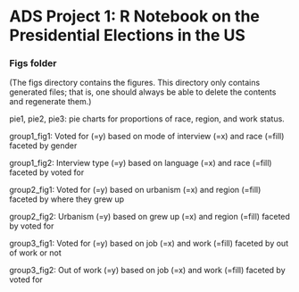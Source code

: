 # ADS Project 1:  R Notebook on the Presidential Elections in the US

### Figs folder

(The figs directory contains the figures. This directory only contains generated files; that is, one should always be able to delete the contents and regenerate them.)

pie1, pie2, pie3: pie charts for proportions of race, region, and work status.

group1_fig1: Voted for (=y) based on mode of interview (=x) and race (=fill) faceted by gender

group1_fig2: Interview type (=y) based on language (=x) and race (=fill) faceted by voted for


group2_fig1: Voted for (=y) based on urbanism (=x) and region (=fill) faceted by where they grew up

group2_fig2: Urbanism (=y) based on grew up (=x) and region (=fill) faceted by voted for


group3_fig1: Voted for (=y) based on job (=x) and work (=fill) faceted by out of work or not

group3_fig2: Out of work (=y) based on job (=x) and work (=fill) faceted by voted for
